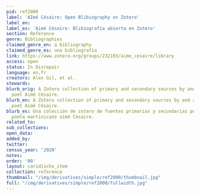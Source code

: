 ```yaml
---
pid: ref2000
label: 'AImé Césaire: Open Blibiography on Zotero'
label_en:
label_es: 'Aimé Césaire: Blibiografía abierta en Zotero'
section: Reference
genre: Bibliographies
claimed_genre_en: a bibliography
claimed_genre_es: una bibliografía
link: https://www.zotero.org/groups/232193/aime_cesaire/library
access: open
status: In Disrepair
language: en,fr
creators: Alex Gil, et al.
stewards:
blurb_orig: A Zotero collection of primary and secondary sources by and about Martinican
  poet Aimé Césaire.
blurb_en: A Zotero collection of primary and secondary sources by and about Martinican
  poet Aimé Césaire.
blurb_es: Una colección de zotero de fuentes primarias y secundarias por y sobre el
  poeta martinicano aimé Césaire.
related_to:
sub_collections:
open_data:
added_by:
twitter:
census_year: '2020'
notes:
order: '00'
layout: caridischo_item
collection: reference
thumbnail: "/img/derivatives/simple/ref2000/thumbnail.jpg"
full: "/img/derivatives/simple/ref2000/fullwidth.jpg"
---
```

